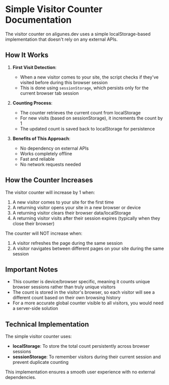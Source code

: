 # Simple Visitor Counter Documentation

The visitor counter on aligunes.dev uses a simple localStorage-based implementation that doesn't rely on any external APIs.

## How It Works

1. **First Visit Detection**:
   - When a new visitor comes to your site, the script checks if they've visited before during this browser session
   - This is done using `sessionStorage`, which persists only for the current browser tab session

2. **Counting Process**:
   - The counter retrieves the current count from localStorage
   - For new visits (based on sessionStorage), it increments the count by 1
   - The updated count is saved back to localStorage for persistence

3. **Benefits of This Approach**:
   - No dependency on external APIs
   - Works completely offline
   - Fast and reliable
   - No network requests needed

## How the Counter Increases

The visitor counter will increase by 1 when:

1. A new visitor comes to your site for the first time
2. A returning visitor opens your site in a new browser or device
3. A returning visitor clears their browser data/localStorage
4. A returning visitor visits after their session expires (typically when they close their browser)

The counter will NOT increase when:

1. A visitor refreshes the page during the same session
2. A visitor navigates between different pages on your site during the same session

## Important Notes

- This counter is device/browser specific, meaning it counts unique browser sessions rather than truly unique visitors
- The count is stored in the visitor's browser, so each visitor will see a different count based on their own browsing history
- For a more accurate global counter visible to all visitors, you would need a server-side solution

## Technical Implementation

The simple visitor counter uses:

- **localStorage**: To store the total count persistently across browser sessions
- **sessionStorage**: To remember visitors during their current session and prevent duplicate counting

This implementation ensures a smooth user experience with no external dependencies. 